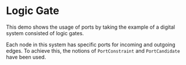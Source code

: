 # Logic Gate
  

 This demo shows the usage of ports by taking the example of a digital system consisted of logic gates.   

 Each node in this system has specific ports for incoming and outgoing edges. To achieve this, the notions of `PortConstraint` and `PortCandidate` have been used.   